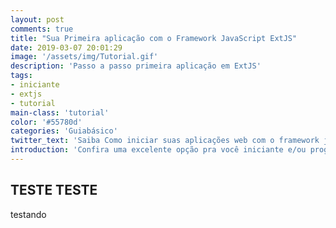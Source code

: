 ```yaml
---
layout: post
comments: true
title: "Sua Primeira aplicação com o Framework JavaScript ExtJS"
date: 2019-03-07 20:01:29
image: '/assets/img/Tutorial.gif'
description: 'Passo a passo primeira aplicação em ExtJS'
tags: 
- iniciante
- extjs
- tutorial
main-class: 'tutorial'
color: '#55780d'
categories: 'Guiabásico'
twitter_text: 'Saiba Como iniciar suas aplicações web com o framework javascript ExtJS.'
introduction: 'Confira uma excelente opção pra você iniciante e/ou programador desktop migrar para web'
---
```


## TESTE TESTE 

testando